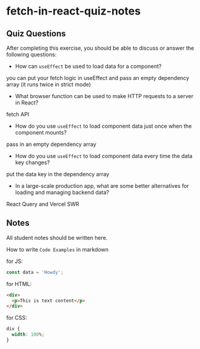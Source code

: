 # fetch-in-react-quiz-notes

## Quiz Questions

After completing this exercise, you should be able to discuss or answer the following questions:

- How can `useEffect` be used to load data for a component?

you can put your fetch logic in useEffect and pass an empty dependency array (it runs twice in strict mode)

- What browser function can be used to make HTTP requests to a server in React?

fetch API

- How do you use `useEffect` to load component data just once when the component mounts?

pass in an empty dependency array

- How do you use `useEffect` to load component data every time the data key changes?

put the data key in the dependency array

- In a large-scale production app, what are some better alternatives for loading and managing backend data?

React Query and Vercel SWR

## Notes

All student notes should be written here.

How to write `Code Examples` in markdown

for JS:

```javascript
const data = 'Howdy';
```

for HTML:

```html
<div>
  <p>This is text content</p>
</div>
```

for CSS:

```css
div {
  width: 100%;
}
```
